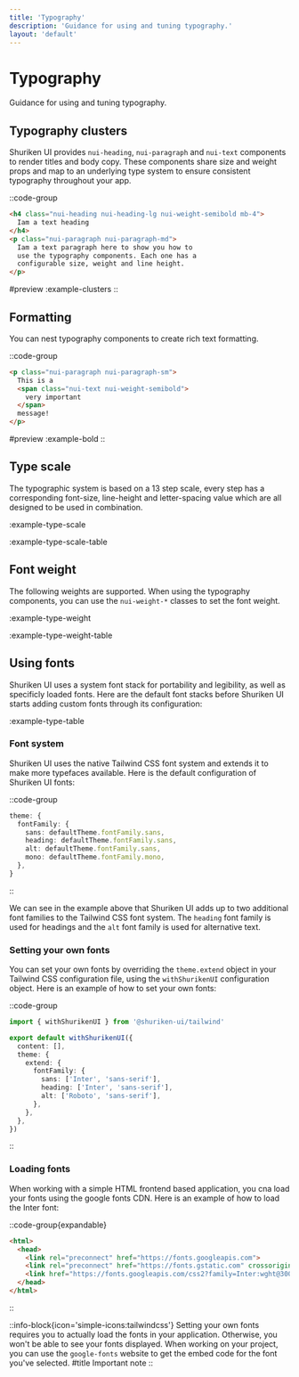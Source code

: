 ```yaml
---
title: 'Typography'
description: 'Guidance for using and tuning typography.'
layout: 'default'
---
```


# Typography

Guidance for using and tuning typography.

## Typography clusters

Shuriken UI provides `nui-heading`, `nui-paragraph` and `nui-text` components to render titles and body copy. These components share size and weight props and map to an underlying type system to ensure consistent typography throughout your app.

::code-group

```html [example-clusters.html]
<h4 class="nui-heading nui-heading-lg nui-weight-semibold mb-4">
  Iam a text heading
</h4>
<p class="nui-paragraph nui-paragraph-md">
  Iam a text paragraph here to show you how to
  use the typography components. Each one has a
  configurable size, weight and line height.
</p>
```

#preview
:example-clusters
::

## Formatting

You can nest typography components to create rich text formatting.

::code-group

```html [example-bold.html]
<p class="nui-paragraph nui-paragraph-sm">
  This is a
  <span class="nui-text nui-weight-semibold">
    very important
  </span>
  message!
</p>
```

#preview
:example-bold
::

## Type scale

The typographic system is based on a 13 step scale, every step has a corresponding font-size, line-height and letter-spacing value which are all designed to be used in combination.

:example-type-scale

:example-type-scale-table

## Font weight

The following weights are supported. When using the typography components, you can use the `nui-weight-*` classes to set the font weight.

:example-type-weight

:example-type-weight-table

## Using fonts

Shuriken UI uses a system font stack for portability and legibility, as well as specificly loaded fonts. Here are the default font stacks before Shuriken UI starts adding custom fonts through its configuration:

:example-type-table

### Font system

Shuriken UI uses the native Tailwind CSS font system and extends it to make more typefaces available. Here is the default configuration of Shuriken UI fonts:

::code-group

```ts [tailwind.config.ts]
theme: {
  fontFamily: {
    sans: defaultTheme.fontFamily.sans,
    heading: defaultTheme.fontFamily.sans,
    alt: defaultTheme.fontFamily.sans,
    mono: defaultTheme.fontFamily.mono,
  },
}
```

::

We can see in the example above that Shuriken UI adds up to two additional font families to the Tailwind CSS font system. The `heading` font family is used for headings and the `alt` font family is used for alternative text.

### Setting your own fonts

You can set your own fonts by overriding the `theme.extend` object in your Tailwind CSS configuration file, using the `withShurikenUI` configuration object. Here is an example of how to set your own fonts:

::code-group

```ts [tailwind.config.ts]
import { withShurikenUI } from '@shuriken-ui/tailwind'

export default withShurikenUI({
  content: [],
  theme: {
    extend: {
      fontFamily: {
        sans: ['Inter', 'sans-serif'],
        heading: ['Inter', 'sans-serif'],
        alt: ['Roboto', 'sans-serif'],
      },
    },
  },
})
```

::

### Loading fonts

When working with a simple HTML frontend based application, you cna load your fonts using the google fonts CDN. Here is an example of how to load the Inter font:

::code-group{expandable}

```html [index.html]
<html>
  <head>
    <link rel="preconnect" href="https://fonts.googleapis.com">
    <link rel="preconnect" href="https://fonts.gstatic.com" crossorigin>
    <link href="https://fonts.googleapis.com/css2?family=Inter:wght@300;400;500;600;700;800;900&display=swap" rel="stylesheet">
  </head>
</html>
```
::

::info-block{icon='simple-icons:tailwindcss'}
Setting your own fonts requires you to actually load the fonts in your application. Otherwise, you won't be able to see your fonts displayed. When working on your project, you can use the `google-fonts` website to get the embed code for the font you've selected.
#title
Important note
::